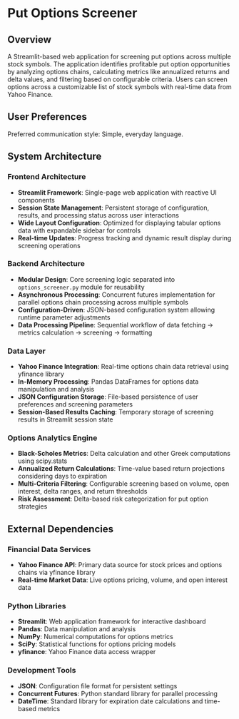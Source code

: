 # Put Options Screener

## Overview

A Streamlit-based web application for screening put options across multiple stock symbols. The application identifies profitable put option opportunities by analyzing options chains, calculating metrics like annualized returns and delta values, and filtering based on configurable criteria. Users can screen options across a customizable list of stock symbols with real-time data from Yahoo Finance.

## User Preferences

Preferred communication style: Simple, everyday language.

## System Architecture

### Frontend Architecture
- **Streamlit Framework**: Single-page web application with reactive UI components
- **Session State Management**: Persistent storage of configuration, results, and processing status across user interactions
- **Wide Layout Configuration**: Optimized for displaying tabular options data with expandable sidebar for controls
- **Real-time Updates**: Progress tracking and dynamic result display during screening operations

### Backend Architecture
- **Modular Design**: Core screening logic separated into `options_screener.py` module for reusability
- **Asynchronous Processing**: Concurrent futures implementation for parallel options chain processing across multiple symbols
- **Configuration-Driven**: JSON-based configuration system allowing runtime parameter adjustments
- **Data Processing Pipeline**: Sequential workflow of data fetching → metrics calculation → screening → formatting

### Data Layer
- **Yahoo Finance Integration**: Real-time options chain data retrieval using yfinance library
- **In-Memory Processing**: Pandas DataFrames for options data manipulation and analysis
- **JSON Configuration Storage**: File-based persistence of user preferences and screening parameters
- **Session-Based Results Caching**: Temporary storage of screening results in Streamlit session state

### Options Analytics Engine
- **Black-Scholes Metrics**: Delta calculation and other Greek computations using scipy.stats
- **Annualized Return Calculations**: Time-value based return projections considering days to expiration
- **Multi-Criteria Filtering**: Configurable screening based on volume, open interest, delta ranges, and return thresholds
- **Risk Assessment**: Delta-based risk categorization for put option strategies

## External Dependencies

### Financial Data Services
- **Yahoo Finance API**: Primary data source for stock prices and options chains via yfinance library
- **Real-time Market Data**: Live options pricing, volume, and open interest data

### Python Libraries
- **Streamlit**: Web application framework for interactive dashboard
- **Pandas**: Data manipulation and analysis
- **NumPy**: Numerical computations for options metrics
- **SciPy**: Statistical functions for options pricing models
- **yfinance**: Yahoo Finance data access wrapper

### Development Tools
- **JSON**: Configuration file format for persistent settings
- **Concurrent Futures**: Python standard library for parallel processing
- **DateTime**: Standard library for expiration date calculations and time-based metrics